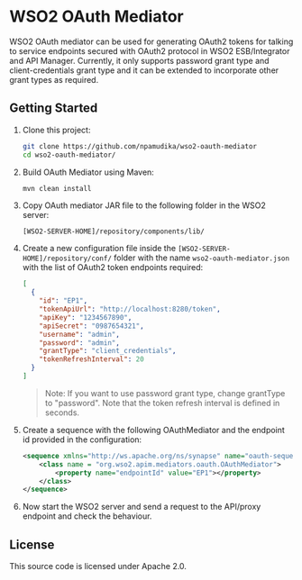 # WSO2 OAuth Mediator

WSO2 OAuth mediator can be used for generating OAuth2 tokens for talking to service endpoints secured with OAuth2 protocol in WSO2 ESB/Integrator and API Manager. Currently, it only supports password grant type and client-credentials grant type and it can be extended to incorporate other grant types as required.

## Getting Started

1. Clone this project:

   ```bash
   git clone https://github.com/npamudika/wso2-oauth-mediator
   cd wso2-oauth-mediator/
   ````

2. Build OAuth Mediator using Maven:

   ```bash
   mvn clean install
   ```

3. Copy OAuth mediator JAR file to the following folder in the WSO2 server:

   ```text
   [WSO2-SERVER-HOME]/repository/components/lib/
   ```

4. Create a new configuration file inside the `[WSO2-SERVER-HOME]/repository/conf/` folder with the name `wso2-oauth-mediator.json` with the list of OAuth2 token endpoints required:

   ```json
   [
     {
       "id": "EP1",
       "tokenApiUrl": "http://localhost:8280/token",
       "apiKey": "1234567890",
       "apiSecret": "0987654321",
       "username": "admin",
       "password": "admin",
       "grantType": "client_credentials",
       "tokenRefreshInterval": 20
     }
   ]
   ```

   > Note: If you want to use password grant type, change grantType to "password".
   > Note that the token refresh interval is defined in seconds.

5. Create a sequence with the following OAuthMediator and the endpoint id provided in the configuration:

   ```xml
   <sequence xmlns="http://ws.apache.org/ns/synapse" name="oauth-sequence">
       <class name = "org.wso2.apim.mediators.oauth.OAuthMediator">
           <property name="endpointId" value="EP1"></property>
       </class>
   </sequence>
   ```

6. Now start the WSO2 server and send a request to the API/proxy endpoint and check the behaviour.

## License

This source code is licensed under Apache 2.0.

